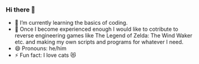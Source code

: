 ### Hi there 👋

- 🌱 I’m currently learning the basics of coding.
- 👯 Once I become experienced enough I would like to cotribute to reverse engineering games like The Legend of Zelda: The Wind Waker etc. and making my own scripts and programs for whatever I need.
- 😄 Pronouns: he/him
- ⚡ Fun fact: I love cats 😻

